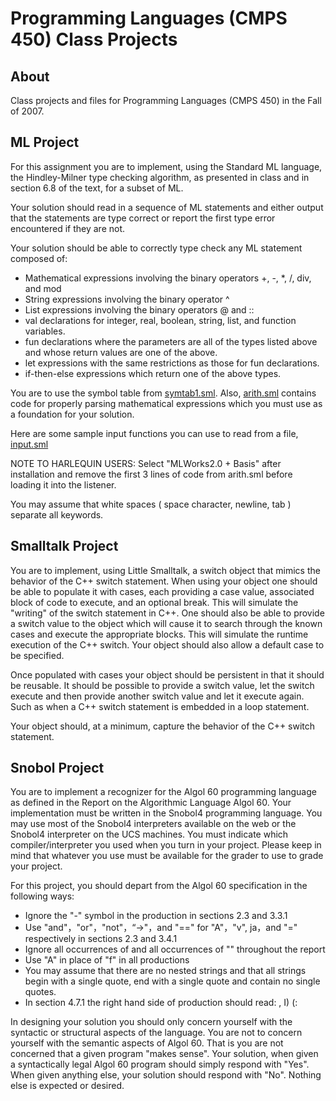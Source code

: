 # Programming Languages (CMPS 450) Class Projects

## About

Class projects and files for Programming Languages (CMPS 450) in the Fall of 2007.

## ML Project

For this assignment you are to implement, using the Standard ML language, the Hindley-Milner type checking algorithm, as presented in class and in section 6.8 of the text, for a subset of ML.

Your solution should read in a sequence of ML statements and either output that the statements are type correct or report the first type error encountered if they are not.

Your solution should be able to correctly type check any ML statement composed of:

- Mathematical expressions involving the binary operators +, -, *, /, div, and mod
- String expressions involving the binary operator ^
- List expressions involving the binary operators @ and ::
- val declarations for integer, real, boolean, string, list, and function variables.
- fun declarations where the parameters are all of the types listed above and whose return values are one of the above.
- let expressions with the same restrictions as those for fun declarations.
- if-then-else expressions which return one of the above types.

You are to use the symbol table from [symtab1.sml](ml_project/symtab1.sml). Also, [arith.sml](ml_project/arith.sml) contains code for properly parsing mathematical expressions which you must use as a foundation for your solution.

Here are some sample input functions you can use to read from a file, [input.sml](ml_project/input.sml)

NOTE TO HARLEQUIN USERS: Select "MLWorks2.0 + Basis" after installation and remove the first 3 lines of code from arith.sml before loading it into the listener.

You may assume that white spaces ( space character, newline, tab ) separate all keywords. 

## Smalltalk Project

You are to implement, using Little Smalltalk, a switch object that
mimics the behavior of the C++ switch statement. When using your
object one should be able to populate it with cases, each providing a
case value, associated block of code to execute, and an optional
break. This will simulate the "writing" of the switch statement in
C++. One should also be able to provide a switch value to the object
which will cause it to search through the known cases and execute the
appropriate blocks. This will simulate the runtime execution of the
C++ switch. Your object should also allow a default case to be
specified.

Once populated with cases your object should be persistent in that it
should be reusable. It should be possible to provide a switch value,
let the switch execute and then provide another switch value and let
it execute again. Such as when a C++ switch statement is embedded in a
loop statement.

Your object should, at a minimum, capture the behavior of the C++
switch statement.

## Snobol Project

You are to implement a recognizer for the Algol 60 programming language as defined in the Report 
on the Algorithmic Language Algol 60. Your implementation must be written in the Snobol4 programming language. 
You may use most of the Snobol4 interpreters available on the web or the Snobol4 interpreter on the UCS machines. 
You must indicate which compiler/interpreter you used when you turn in your project.
Please keep in mind that whatever you use must be available for the grader to use to grade your
project.

For this project, you should depart from the Algol 60 specification in the following ways:

- Ignore the "-" symbol in the <arithmetic operator> production in sections 2.3 and 3.3.1
- Use "and"，"or"，"not"，“->"，and "==" for "A"，"v", ja，and "=" respectively in sections 2.3 and 3.4.1
- Ignore all occurrences of <exponent part> and all occurrences of "" throughout the report
- Use "A" in place of "f" in all productions
- You may assume that there are no nested strings and that all strings begin with a single quote, end with a single quote and contain no single quotes.
- In section 4.7.1 the right hand side of production <parameter delimiter> should read: , I) <letter string> (:

In designing your solution you should only concern yourself with the syntactic or structural aspects of the language. You are not to concern yourself with the semantic
aspects of Algol 60. That is you are not concerned that a given program "makes sense". Your solution, when given a syntactically legal Algol 60 program should simply respond
with "Yes". When given anything else, your solution should respond with "No". Nothing else is expected or desired.
